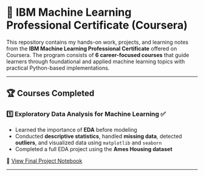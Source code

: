 # 🤖 IBM Machine Learning Professional Certificate (Coursera)

This repository contains my hands-on work, projects, and learning notes from the **IBM Machine Learning Professional Certificate** offered on Coursera. The program consists of **6 career-focused courses** that guide learners through foundational and applied machine learning topics with practical Python-based implementations.

---

## 🏆 Courses Completed

### 1️⃣ Exploratory Data Analysis for Machine Learning ✅
- Learned the importance of **EDA** before modeling
- Conducted **descriptive statistics**, handled **missing data**, detected **outliers**, and visualized data using `matplotlib` and `seaborn`
- Completed a full EDA project using the **Ames Housing dataset**

🔗 [View Final Project Notebook](link-to-your-notebook)

---



   
